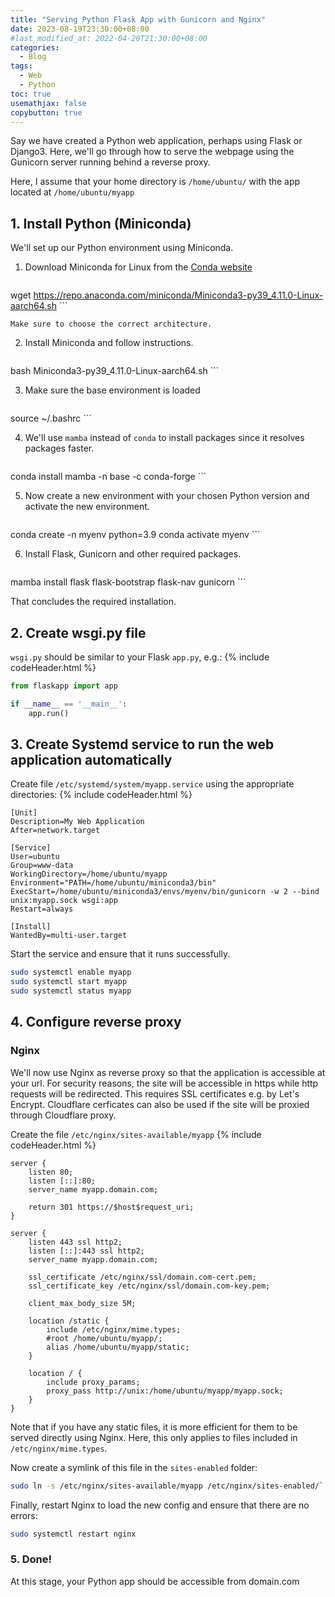 ```yaml
---
title: "Serving Python Flask App with Gunicorn and Nginx"
date: 2023-08-19T23:30:00+08:00
#last_modified_at: 2022-04-20T21:30:00+08:00
categories:
  - Blog
tags:
  - Web
  - Python
toc: true
usemathjax: false
copybutton: true
---
```


Say we have created a Python web application, perhaps using Flask or Django3. Here, we'll go through how to serve the webpage using the Gunicorn server running behind a reverse proxy.

Here, I assume that your home directory is `/home/ubuntu/` with the app located at `/home/ubuntu/myapp`

## 1. Install Python (Miniconda)

We'll set up our Python environment using Miniconda.

1. Download Miniconda for Linux from the [Conda website](https://docs.conda.io/en/latest/miniconda.html)
	```sh
wget https://repo.anaconda.com/miniconda/Miniconda3-py39_4.11.0-Linux-aarch64.sh
	```
	
	Make sure to choose the correct architecture.
	
2. Install Miniconda and follow instructions.
	```sh
bash Miniconda3-py39_4.11.0-Linux-aarch64.sh
	```

3. Make sure the base environment is loaded
	```sh
source ~/.bashrc
	```
	
4. We'll use `mamba` instead of `conda` to install packages since it resolves packages faster.
	```sh
conda install mamba -n base -c conda-forge
	```
	
5. Now create a new environment with your chosen Python version and activate the new environment.
	```sh
conda create -n myenv python=3.9
conda activate myenv
	```
	
6. Install Flask, Gunicorn and other required packages.
	```sh
mamba install flask flask-bootstrap flask-nav gunicorn 
	```

That concludes the required installation.	

## 2. Create wsgi.py file

`wsgi.py` should be similar to your Flask `app.py`, e.g.:
{% include codeHeader.html %}
```python
from flaskapp import app

if __name__ == '__main__':
    app.run()
```

## 3. Create Systemd service to run the web application automatically

Create file `/etc/systemd/system/myapp.service` using the appropriate directories:
{% include codeHeader.html %}
```systemd
[Unit]
Description=My Web Application
After=network.target

[Service]
User=ubuntu
Group=www-data
WorkingDirectory=/home/ubuntu/myapp
Environment="PATH=/home/ubuntu/miniconda3/bin"
ExecStart=/home/ubuntu/miniconda3/envs/myenv/bin/gunicorn -w 2 --bind unix:myapp.sock wsgi:app
Restart=always

[Install]
WantedBy=multi-user.target
```

Start the service and ensure that it runs successfully.
```sh
sudo systemctl enable myapp
sudo systemctl start myapp
sudo systemctl status myapp
```

## 4. Configure reverse proxy

### Nginx

We'll now use Nginx as reverse proxy so that the application is accessible at your url. 
For security reasons, the site will be accessible in https while http requests will be redirected.
This requires SSL certificates e.g. by Let's Encrypt.
Cloudflare cerficates can also be used if the site will be proxied through Cloudflare proxy.

Create the file `/etc/nginx/sites-available/myapp`
{% include codeHeader.html %}
```nginx
server {
    listen 80;
    listen [::]:80;
    server_name myapp.domain.com;

    return 301 https://$host$request_uri;
}

server {
    listen 443 ssl http2;
    listen [::]:443 ssl http2;
    server_name myapp.domain.com;

    ssl_certificate /etc/nginx/ssl/domain.com-cert.pem;
    ssl_certificate_key /etc/nginx/ssl/domain.com-key.pem;

    client_max_body_size 5M;

    location /static {
        include /etc/nginx/mime.types;
        #root /home/ubuntu/myapp/;
        alias /home/ubuntu/myapp/static;
    }

    location / {
        include proxy_params;
        proxy_pass http://unix:/home/ubuntu/myapp/myapp.sock;
    }
}
```
Note that if you have any static files, it is more efficient for them to be served directly using Nginx. 
Here, this only applies to files included in `/etc/nginx/mime.types`.


Now create a symlink of this file in the `sites-enabled` folder:
```sh
sudo ln -s /etc/nginx/sites-available/myapp /etc/nginx/sites-enabled/`
```

Finally, restart Nginx to load the new config and ensure that there are no errors:
```sh
sudo systemctl restart nginx
```

### 5. Done!

At this stage, your Python app should be accessible from domain.com

